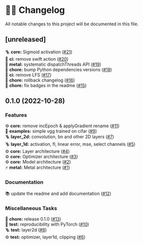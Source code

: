 # 👨‍💻 Changelog

All notable changes to this project will be documented in this file.

## [unreleased]

🪜 **core:** Sigmoid activation ([#21](https://github.com/owkin/MAKit/pull/21))\
👷 **ci:** remove swift action ([#20](https://github.com/owkin/MAKit/pull/20))\
🚀 **metal:** systematic dispatchThreads API ([#19](https://github.com/owkin/MAKit/pull/19))\
🔧 **chore:** bump Python dependencies versions ([#18](https://github.com/owkin/MAKit/pull/18))\
👷 **ci:** remove LFS ([#17](https://github.com/owkin/MAKit/pull/17))\
🔧 **chore:** rollback changelog ([#16](https://github.com/owkin/MAKit/pull/16))\
🔧 **chore:** fix badges in the readme ([#15](https://github.com/owkin/MAKit/pull/15))

## 0.1.0 (2022-10-28)

### Features

⚙️ **core:** remove incEpoch & applyGradient rename ([#11](https://github.com/owkin/MAKit/pull/11))\
🚀 **examples:** simple vgg trained on cifar ([#9](https://github.com/owkin/MAKit/pull/9))\
🪜 **layer_2d:** convolution, bn and other 2D layers ([#7](https://github.com/owkin/MAKit/pull/7))\
🪜 **layer_1d:** activation, fl, linear error, mse, select channels ([#5](https://github.com/owkin/MAKit/pull/5))\
⚙️ **core:** Layer architecture ([#4](https://github.com/owkin/MAKit/pull/4))\
⚙️ **core:** Optimizer architecture ([#3](https://github.com/owkin/MAKit/pull/3))\
⚙️ **core:** Model architecture ([#2](https://github.com/owkin/MAKit/pull/2))\
⚡️ **metal:** Metal architecture ([#1](https://github.com/owkin/MAKit/pull/1))

### Documentation

📚 update the readme and add documentation ([#12](https://github.com/owkin/MAKit/pull/12))

### Miscellaneous Tasks

🔧 **chore:** release 0.1.0 ([#13](https://github.com/owkin/MAKit/pull/13))\
🚀 **test:** reproducibility with PyTorch ([#10](https://github.com/owkin/MAKit/pull/10))\
🪜 **test:** layer2d ([#8](https://github.com/owkin/MAKit/pull/8))\
⚙️ **test:** optimizer, layer1d, clipping ([#6](https://github.com/owkin/MAKit/pull/6))
